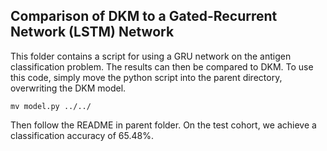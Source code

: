 ## Comparison of DKM to a Gated-Recurrent Network (LSTM) Network

This folder contains a script for using a GRU network on the antigen classification problem.
The results can then be compared to DKM. To use this code, simply move the python script into
the parent directory, overwriting the DKM model.

```
mv model.py ../../
```

Then follow the README in parent folder. On the test cohort, we achieve a classification
accuracy of 65.48%.
